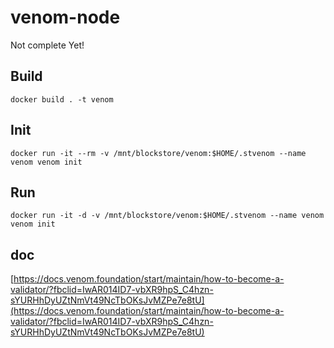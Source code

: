 # venom-node
 Not complete Yet!
## Build
    docker build . -t venom
## Init
    docker run -it --rm -v /mnt/blockstore/venom:$HOME/.stvenom --name venom venom init
## Run
    docker run -it -d -v /mnt/blockstore/venom:$HOME/.stvenom --name venom venom init
## doc
[https://docs.venom.foundation/start/maintain/how-to-become-a-validator/?fbclid=IwAR014ID7-vbXR9hpS_C4hzn-sYURHhDyUZtNmVt49NcTbOKsJvMZPe7e8tU](https://docs.venom.foundation/start/maintain/how-to-become-a-validator/?fbclid=IwAR014ID7-vbXR9hpS_C4hzn-sYURHhDyUZtNmVt49NcTbOKsJvMZPe7e8tU)